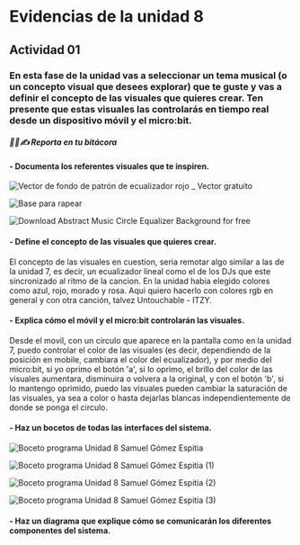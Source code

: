 # Evidencias de la unidad 8

## Actividad 01

### En esta fase de la unidad vas a seleccionar un tema musical (o un concepto visual que desees explorar) que te guste y vas a definir el concepto de las visuales que quieres crear. Ten presente que estas visuales las controlarás en tiempo real desde un dispositivo móvil y el micro:bit.

#### *🧐🧪✍️ Reporta en tu bitácora*

#### - Documenta los referentes visuales que te inspiren.

![Vector de fondo de patrón de ecualizador rojo _ Vector gratuito](https://github.com/user-attachments/assets/028ae885-9dce-4769-9aee-45d368c39989)

![Base para rapear](https://github.com/user-attachments/assets/30c44406-03bf-4561-b866-2d35a9e784b0)

![Download Abstract Music Circle Equalizer Background for free](https://github.com/user-attachments/assets/1e83877e-b9b6-45af-a4a9-b6c5363ca64d)


#### - Define el concepto de las visuales que quieres crear.

El concepto de las visuales en cuestion, seria remotar algo similar a las de la unidad 7, es decir, un ecualizador lineal como el de los DJs que este sincronizado al ritmo de la cancion. En la unidad habia elegido colores como azul, rojo, morado y rosa. Aqui quiero hacerlo con colores rgb en general y con otra canción, talvez Untouchable - ITZY.

#### - Explica cómo el móvil y el micro:bit controlarán las visuales.

Desde el movil, con un circulo que aparece en la pantalla como en la unidad 7, puedo controlar el color de las visuales (es decir, dependiendo de la posición en mobile, cambiara el color del ecualizador), y por medio del micro:bit, si yo oprimo el botón 'a', si lo oprimo, el brillo del color de las visuales aumentara, disminuira o volvera a la original, y con el botón 'b', si lo mantengo oprimido, puedo las visuales pueden cambiar la saturación de las visuales, ya sea a color o hasta dejarlas blancas independientemente de donde se ponga el circulo.

#### - Haz un bocetos de todas las interfaces del sistema.

![Boceto programa Unidad 8 Samuel Gómez Espitia](https://github.com/user-attachments/assets/27bddfd1-baf5-43d7-a6ee-06b8dbbcafd4)

![Boceto programa Unidad 8 Samuel Gómez Espitia (1)](https://github.com/user-attachments/assets/4f652218-93cd-4bf4-b342-c6316a616f13)

![Boceto programa Unidad 8 Samuel Gómez Espitia (2)](https://github.com/user-attachments/assets/0f9e5b3a-26c4-47f9-a202-8843165ee3d1)

![Boceto programa Unidad 8 Samuel Gómez Espitia (3)](https://github.com/user-attachments/assets/821de49d-e244-4fef-b13c-0806dcfedfe6)

#### - Haz un diagrama que explique cómo se comunicarán los diferentes componentes del sistema.







